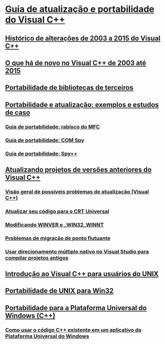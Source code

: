 # [Guia de atualização e portabilidade do Visual C++](visual-cpp-porting-and-upgrading-guide.md)
## [Histórico de alterações de 2003 a 2015 do Visual C++](visual-cpp-change-history-2003-2015.md)
## [O que há de novo no Visual C++ de 2003 até 2015](visual-cpp-what-s-new-2003-through-2015.md)
## [Portabilidade de bibliotecas de terceiros](porting-third-party-libraries.md)
## [Portabilidade e atualização: exemplos e estudos de caso](porting-and-upgrading-examples-and-case-studies.md)
### [Guia de portabilidade: rabisco do MFC](porting-guide-mfc-scribble.md)
### [Guia de portabilidade: COM Spy](porting-guide-com-spy.md)
### [Guia de portabilidade: Spy++](porting-guide-spy-increment.md)
## [Atualizando projetos de versões anteriores do Visual C++](upgrading-projects-from-earlier-versions-of-visual-cpp.md)
### [Visão geral de possíveis problemas de atualização (Visual C++)](overview-of-potential-upgrade-issues-visual-cpp.md)
### [Atualizar seu código para o CRT Universal](upgrade-your-code-to-the-universal-crt.md)
### [Modificando WINVER e _WIN32_WINNT](modifying-winver-and-win32-winnt.md)
### [Problemas de migração de ponto flutuante](floating-point-migration-issues.md)
### [Usar direcionamento múltiplo nativo no Visual Studio para compilar projetos antigos](use-native-multi-targeting.md)
## [Introdução ao Visual C++ para usuários do UNIX](introduction-to-visual-cpp-for-unix-users.md)
## [Portabilidade de UNIX para Win32](porting-from-unix-to-win32.md)
## [Portabilidade para a Plataforma Universal do Windows (C++)](porting-to-the-universal-windows-platform-cpp.md)
### [Como usar o código C++ existente em um aplicativo da Plataforma Universal do Windows](how-to-use-existing-cpp-code-in-a-universal-windows-platform-app.md)
